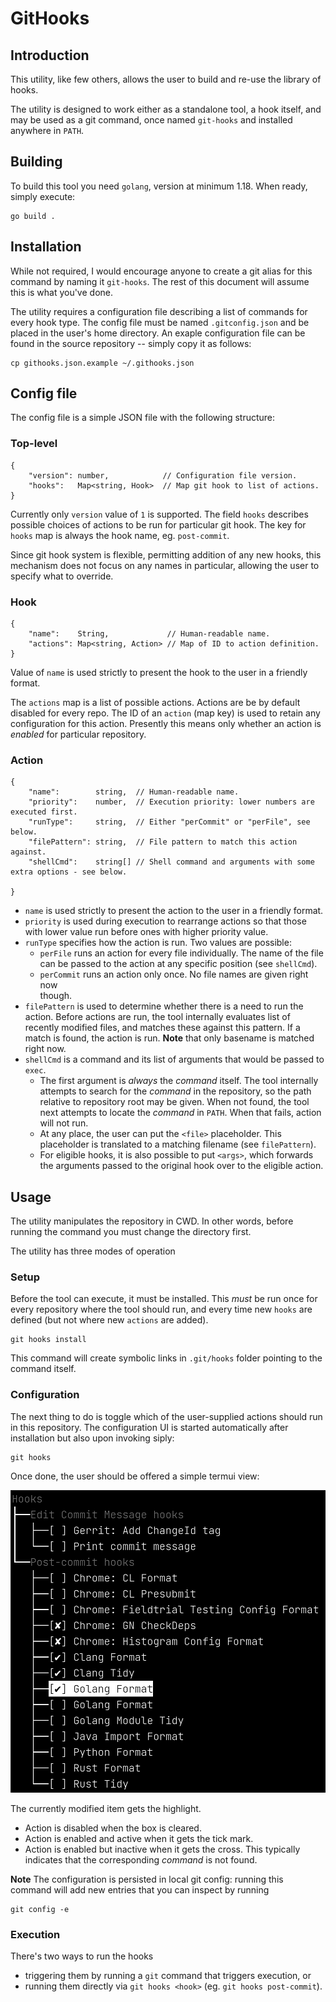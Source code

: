 # GitHooks
## Introduction

This utility, like few others, allows the user to build and re-use the library
of hooks.

The utility is designed to work either as a standalone tool, a hook itself, and
may be used as a git command, once named `git-hooks` and installed anywhere in 
`PATH`.

## Building

To build this tool you need `golang`, version at minimum 1.18. When ready, 
simply execute:

```
go build .
```

## Installation

While not required, I would encourage anyone to create a git alias for this 
command by naming it `git-hooks`. The rest of this document will assume this is
what you've done.

The utility requires a configuration file describing a list of commands for
every hook type. The config file must be named `.gitconfig.json` and be
placed in the user's home directory. An exaple configuration file can be found
in the source repository -- simply copy it as follows:

```
cp githooks.json.example ~/.githooks.json
```

## Config file

The config file is a simple JSON file with the following structure:

### Top-level
```
{
    "version": number,            // Configuration file version.
    "hooks":   Map<string, Hook>  // Map git hook to list of actions.
}
```

Currently only `version` value of `1` is supported. The field `hooks` 
describes possible choices of actions to be run for particular git hook.
The key for `hooks` map is always the hook name, eg. `post-commit`.

Since git hook system is flexible, permitting addition of any new hooks,
this mechanism does not focus on any names in particular, allowing the user
to specify what to override.

### Hook
```
{
    "name":    String,             // Human-readable name.
    "actions": Map<string, Action> // Map of ID to action definition.
}
```

Value of `name` is used strictly to present the hook to the user in a friendly 
format.

The `actions` map is a list of possible actions. Actions are be by default 
disabled for every repo. The ID of an `action` (map key) is used to retain any
configuration for this action. Presently this means only whether an action is 
_enabled_ for particular repository.

### Action
```
{
    "name":        string,  // Human-readable name.
    "priority":    number,  // Execution priority: lower numbers are executed first.
    "runType":     string,  // Either "perCommit" or "perFile", see below.
    "filePattern": string,  // File pattern to match this action against.
    "shellCmd":    string[] // Shell command and arguments with some extra options - see below.

}
```

- `name` is used strictly to present the action to the user in a 
friendly format.
- `priority` is used during execution to rearrange actions so that those with 
lower value run before ones with higher priority value.
- `runType` specifies how the action is run. Two values are possible:
  - `perFile` runs an action for every file individually. The name of the file 
  can be passed to the action at any specific position (see `shellCmd`).
  - `perCommit` runs an action only once.  No file names are given right now  
  though.
- `filePattern` is used to determine whether there is a need to run the action.
  Before actions are run, the tool internally evaluates list of recently 
  modified files, and matches these against this pattern. If a match is found, 
  the action is run. **Note** that only basename is matched right now.
- `shellCmd` is a command and its list of arguments that would be passed to 
  `exec`.
  - The first argument is _always_ the _command_ itself. The tool 
    internally attempts to search for the _command_ in the repository, so the 
    path relative to repository root may be given. When not found, the tool next
    attempts to locate the _command_ in `PATH`. When that fails, action will 
    not run.
  - At any place, the user can put the `<file>` placeholder. This placeholder
    is translated to a matching filename (see `filePattern`).
  - For eligible hooks, it is also possible to put `<args>`, which forwards the
    arguments passed to the original hook over to the eligible action.

## Usage

The utility manipulates the repository in CWD. In other words, before running 
the command you must change the directory first.

The utility has three modes of operation

### Setup

Before the tool can execute, it must be installed. This _must_ be run once for 
every repository where the tool should run, and every time new `hooks` are 
defined (but not where new `actions` are added).

```
git hooks install
```
This command will create symbolic links in `.git/hooks` folder pointing to the 
command itself.

### Configuration

The next thing to do is toggle which of the user-supplied actions should run in 
this repository. The configuration UI is started automatically after 
installation but also upon invoking siply:

```
git hooks
```
Once done, the user should be offered a simple termui view:

![selector](doc/selector.png)

The currently modified item gets the highlight.
- Action is disabled when the box is cleared.
- Action is enabled and active when it gets the tick mark.
- Action is enabled but inactive when it gets the cross. This typically 
  indicates that the corresponding _command_ is not found.

**Note** The configuration is persisted in local git config: running this 
command will add new entries that you can inspect by running

```
git config -e
```

### Execution

There's two ways to run the hooks
- triggering them by running a `git` command that triggers execution, or
- running them directly via `git hooks <hook>` (eg. `git hooks post-commit`).
